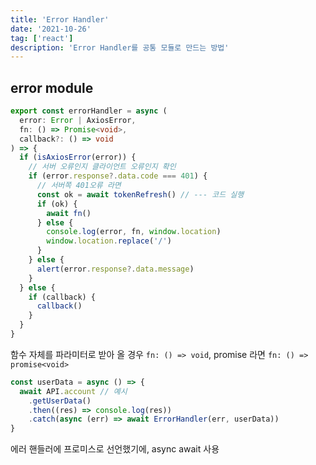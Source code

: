 ```yaml
---
title: 'Error Handler'
date: '2021-10-26'
tag: ['react']
description: 'Error Handler를 공통 모듈로 만드는 방법'
---
```


## error module

```ts
export const errorHandler = async (
  error: Error | AxiosError,
  fn: () => Promise<void>,
  callback?: () => void
) => {
  if (isAxiosError(error)) {
    // 서버 오류인지 클라이언트 오류인지 확인
    if (error.response?.data.code === 401) {
      // 서버쪽 401오류 라면
      const ok = await tokenRefresh() // --- 코드 실행
      if (ok) {
        await fn()
      } else {
        console.log(error, fn, window.location)
        window.location.replace('/')
      }
    } else {
      alert(error.response?.data.message)
    }
  } else {
    if (callback) {
      callback()
    }
  }
}
```

함수 자체를 파라미터로 받아 올 경우 `fn: () => void`, promise 라면 `fn: () => promise<void>`

```ts
const userData = async () => {
  await API.account // 예시
    .getUserData()
    .then((res) => console.log(res))
    .catch(async (err) => await ErrorHandler(err, userData))
}
```

에러 핸들러에 프로미스로 선언했기에, async await 사용
